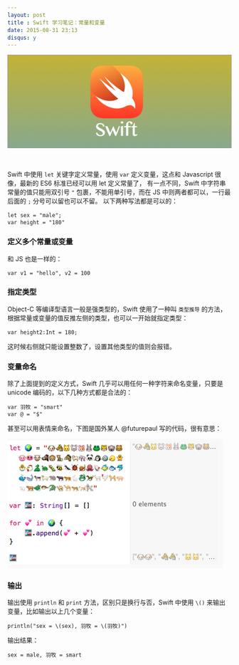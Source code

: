 ```yaml
---
layout: post
title : Swift 学习笔记：常量和变量
date: 2015-08-31 23:13
disqus: y
---
```


![swift](/images/swift-learn-note-banner.png)

&nbsp;


Swift 中使用 `let` 关键字定义常量，使用 `var` 定义变量，这点和 Javascript 很像，最新的 ES6 标准已经可以用 let 定义常量了，
有一点不同，Swift 中字符串常量的值只能用双引号 `"` 包裹，不能用单引号，而在 JS 中则两者都可以，一行最后面的 `;` 分号可以留也可以不留。
以下两种写法都是可以的：

```
let sex = "male";
var height = "180"
```

### 定义多个常量或变量

和 JS 也是一样的：

```
var v1 = "hello", v2 = 100
```

### 指定类型

Object-C 等编译型语言一般是强类型的，Swift 使用了一种叫 `类型推导` 的方法，根据常量或变量的值反推左侧的类型，也可以一开始就指定类型：

```
var height2:Int = 180;
```

这时候右侧就只能设置整数了，设置其他类型的值则会报错。

### 变量命名

除了上面提到的定义方式，Swift 几乎可以用任何一种字符来命名变量，只要是 unicode 编码的，以下几种方式都是合法的：

```
var 羽牧 = "smart"
var @ = "$"
```

甚至可以用表情来命名，下图是国外某人 @futurepaul 写的代码，很有意思：

![swift](/images/swift-learn-note-constant-1.jpg)

### 输出

输出使用 `println` 和 `print` 方法，区别只是换行与否，Swift 中使用 `\()` 来输出变量，比如输出以上几个变量：

```
println("sex = \(sex), 羽牧 = \(羽牧)")
```

输出结果：

```
sex = male, 羽牧 = smart
```

